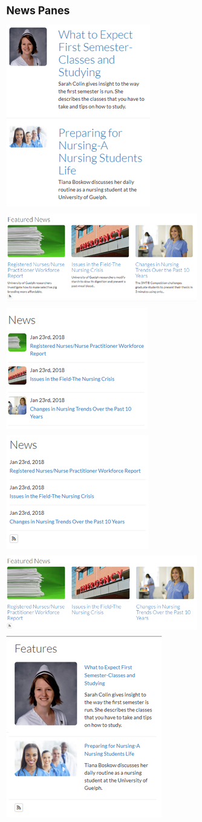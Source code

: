 # News Panes

![](../.gitbook/assets/ft2-listing-page.PNG)

![](../.gitbook/assets/layout-with-summary.PNG)

![](../.gitbook/assets/n3-content-pane-with-image.PNG)

![](../.gitbook/assets/n3-recent-news-teaser-list.PNG)

![](../.gitbook/assets/news-bootstrap.PNG)

![](../.gitbook/assets/teaser-list.PNG)

